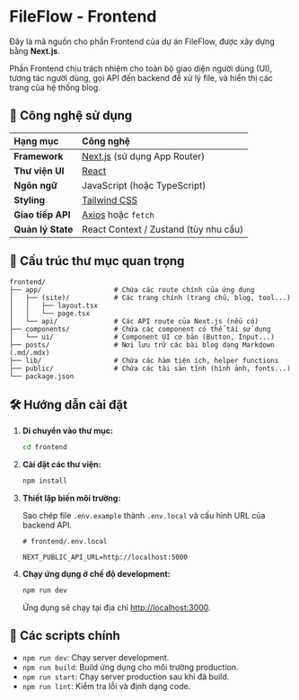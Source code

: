 # FileFlow - Frontend

Đây là mã nguồn cho phần Frontend của dự án FileFlow, được xây dựng bằng **Next.js**.

Phần Frontend chịu trách nhiệm cho toàn bộ giao diện người dùng (UI), tương tác người dùng, gọi API đến backend để xử lý file, và hiển thị các trang của hệ thống blog.

## 🚀 Công nghệ sử dụng

| Hạng mục          | Công nghệ                                           |
| :---------------- | :-------------------------------------------------- |
| **Framework**     | [Next.js](https://nextjs.org/) (sử dụng App Router) |
| **Thư viện UI**   | [React](https://reactjs.org/)                       |
| **Ngôn ngữ**      | JavaScript (hoặc TypeScript)                        |
| **Styling**       | [Tailwind CSS](https://tailwindcss.com/)            |
| **Giao tiếp API** | [Axios](https://axios-http.com/) hoặc `fetch`       |
| **Quản lý State** | React Context / Zustand (tùy nhu cầu)               |

## 📂 Cấu trúc thư mục quan trọng

```
frontend/
├── app/                  # Chứa các route chính của ứng dụng
│   ├── (site)/           # Các trang chính (trang chủ, blog, tool...)
│   │   ├── layout.tsx
│   │   └── page.tsx
│   └── api/              # Các API route của Next.js (nếu có)
├── components/           # Chứa các component có thể tái sử dụng
│   └── ui/               # Component UI cơ bản (Button, Input...)
├── posts/                # Nơi lưu trữ các bài blog dạng Markdown (.md/.mdx)
├── lib/                  # Chứa các hàm tiện ích, helper functions
├── public/               # Chứa các tài sản tĩnh (hình ảnh, fonts...)
└── package.json
```

## 🛠️ Hướng dẫn cài đặt

1.  **Di chuyển vào thư mục:**

    ```bash
    cd frontend
    ```

2.  **Cài đặt các thư viện:**

    ```bash
    npm install
    ```

3.  **Thiết lập biến môi trường:**

    Sao chép file `.env.example` thành `.env.local` và cấu hình URL của backend API.

    ```
    # frontend/.env.local

    NEXT_PUBLIC_API_URL=http://localhost:5000
    ```

4.  **Chạy ứng dụng ở chế độ development:**
    ```bash
    npm run dev
    ```
    Ứng dụng sẽ chạy tại địa chỉ [http://localhost:3000](http://localhost:3000).

## 📜 Các scripts chính

- `npm run dev`: Chạy server development.
- `npm run build`: Build ứng dụng cho môi trường production.
- `npm run start`: Chạy server production sau khi đã build.
- `npm run lint`: Kiểm tra lỗi và định dạng code.

